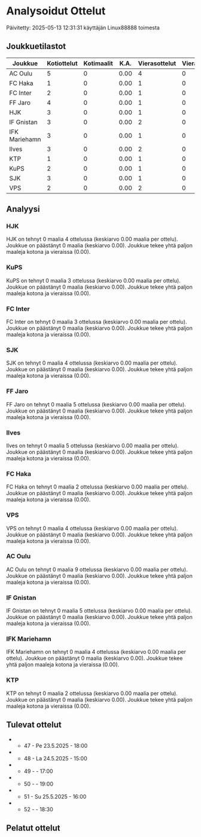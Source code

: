 # Analysoidut Ottelut

Päivitetty: 2025-05-13 12:31:31 käyttäjän Linux88888 toimesta

## Joukkuetilastot

| Joukkue | Kotiottelut | Kotimaalit | K.A. | Vierasottelut | Vierasmaalit | K.A. | Yhteensä |
|---------|-------------|------------|------|---------------|--------------|------|----------|
| AC Oulu | 5 | 0 | 0.00 | 4 | 0 | 0.00 | 0 |
| FC Haka | 1 | 0 | 0.00 | 1 | 0 | 0.00 | 0 |
| FC Inter | 2 | 0 | 0.00 | 1 | 0 | 0.00 | 0 |
| FF Jaro | 4 | 0 | 0.00 | 1 | 0 | 0.00 | 0 |
| HJK | 3 | 0 | 0.00 | 1 | 0 | 0.00 | 0 |
| IF Gnistan | 3 | 0 | 0.00 | 2 | 0 | 0.00 | 0 |
| IFK Mariehamn | 3 | 0 | 0.00 | 1 | 0 | 0.00 | 0 |
| Ilves | 3 | 0 | 0.00 | 2 | 0 | 0.00 | 0 |
| KTP | 1 | 0 | 0.00 | 1 | 0 | 0.00 | 0 |
| KuPS | 2 | 0 | 0.00 | 1 | 0 | 0.00 | 0 |
| SJK | 3 | 0 | 0.00 | 1 | 0 | 0.00 | 0 |
| VPS | 2 | 0 | 0.00 | 2 | 0 | 0.00 | 0 |

## Analyysi

### HJK
HJK on tehnyt 0 maalia 4 ottelussa (keskiarvo 0.00 maalia per ottelu). Joukkue on päästänyt 0 maalia (keskiarvo 0.00). Joukkue tekee yhtä paljon maaleja kotona ja vieraissa (0.00).

### KuPS
KuPS on tehnyt 0 maalia 3 ottelussa (keskiarvo 0.00 maalia per ottelu). Joukkue on päästänyt 0 maalia (keskiarvo 0.00). Joukkue tekee yhtä paljon maaleja kotona ja vieraissa (0.00).

### FC Inter
FC Inter on tehnyt 0 maalia 3 ottelussa (keskiarvo 0.00 maalia per ottelu). Joukkue on päästänyt 0 maalia (keskiarvo 0.00). Joukkue tekee yhtä paljon maaleja kotona ja vieraissa (0.00).

### SJK
SJK on tehnyt 0 maalia 4 ottelussa (keskiarvo 0.00 maalia per ottelu). Joukkue on päästänyt 0 maalia (keskiarvo 0.00). Joukkue tekee yhtä paljon maaleja kotona ja vieraissa (0.00).

### FF Jaro
FF Jaro on tehnyt 0 maalia 5 ottelussa (keskiarvo 0.00 maalia per ottelu). Joukkue on päästänyt 0 maalia (keskiarvo 0.00). Joukkue tekee yhtä paljon maaleja kotona ja vieraissa (0.00).

### Ilves
Ilves on tehnyt 0 maalia 5 ottelussa (keskiarvo 0.00 maalia per ottelu). Joukkue on päästänyt 0 maalia (keskiarvo 0.00). Joukkue tekee yhtä paljon maaleja kotona ja vieraissa (0.00).

### FC Haka
FC Haka on tehnyt 0 maalia 2 ottelussa (keskiarvo 0.00 maalia per ottelu). Joukkue on päästänyt 0 maalia (keskiarvo 0.00). Joukkue tekee yhtä paljon maaleja kotona ja vieraissa (0.00).

### VPS
VPS on tehnyt 0 maalia 4 ottelussa (keskiarvo 0.00 maalia per ottelu). Joukkue on päästänyt 0 maalia (keskiarvo 0.00). Joukkue tekee yhtä paljon maaleja kotona ja vieraissa (0.00).

### AC Oulu
AC Oulu on tehnyt 0 maalia 9 ottelussa (keskiarvo 0.00 maalia per ottelu). Joukkue on päästänyt 0 maalia (keskiarvo 0.00). Joukkue tekee yhtä paljon maaleja kotona ja vieraissa (0.00).

### IF Gnistan
IF Gnistan on tehnyt 0 maalia 5 ottelussa (keskiarvo 0.00 maalia per ottelu). Joukkue on päästänyt 0 maalia (keskiarvo 0.00). Joukkue tekee yhtä paljon maaleja kotona ja vieraissa (0.00).

### IFK Mariehamn
IFK Mariehamn on tehnyt 0 maalia 4 ottelussa (keskiarvo 0.00 maalia per ottelu). Joukkue on päästänyt 0 maalia (keskiarvo 0.00). Joukkue tekee yhtä paljon maaleja kotona ja vieraissa (0.00).

### KTP
KTP on tehnyt 0 maalia 2 ottelussa (keskiarvo 0.00 maalia per ottelu). Joukkue on päästänyt 0 maalia (keskiarvo 0.00). Joukkue tekee yhtä paljon maaleja kotona ja vieraissa (0.00).

## Tulevat ottelut

- - 47 - Pe 23.5.2025 - 18:00
- - 48 - La 24.5.2025 - 15:00
- - 49 -  - 17:00
- - 50 -  - 19:00
- - 51 - Su 25.5.2025 - 16:00
- - 52 -  - 18:30

## Pelatut ottelut

